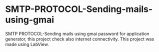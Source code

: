 # SMTP-PROTOCOL-Sending-mails-using-gmai
SMTP PROTOCOL-Sending mails using gmai password for application generator, this project check also internet connectivity. This project was made using LabView.
